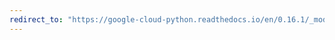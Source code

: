 ```yaml
---
redirect_to: "https://google-cloud-python.readthedocs.io/en/0.16.1/_modules/gcloud/storage/blob.html"
---
```


